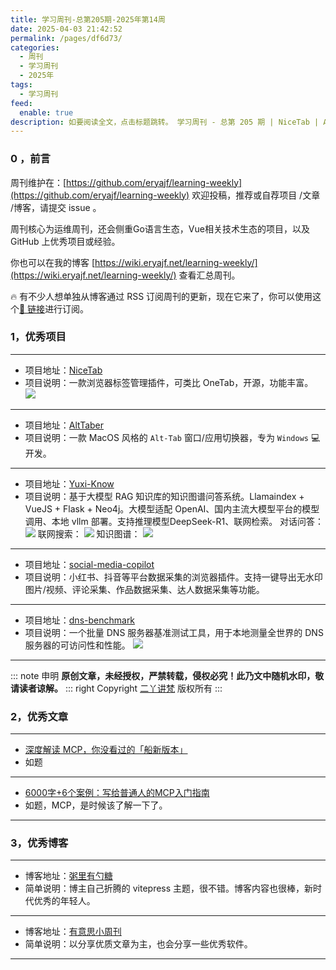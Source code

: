 ```yaml
---
title: 学习周刊-总第205期-2025年第14周
date: 2025-04-03 21:42:52
permalink: /pages/df6d73/
categories:
  - 周刊
  - 学习周刊
  - 2025年
tags:
  - 学习周刊
feed:
  enable: true
description: 如要阅读全文，点击标题跳转。 学习周刊 - 总第 205 期 | NiceTab | AltTaber | Yuxi-Know | social-media-copilot | dns-benchmark
---
```




### 0 ，前言

周刊维护在：[https://github.com/eryajf/learning-weekly](https://github.com/eryajf/learning-weekly)  欢迎投稿，推荐或自荐项目 /文章 /博客，请提交 issue 。

周刊核心为运维周刊，还会侧重Go语言生态，Vue相关技术生态的项目，以及 GitHub 上优秀项目或经验。

你也可以在我的博客 [https://wiki.eryajf.net/learning-weekly/](https://wiki.eryajf.net/learning-weekly/) 查看汇总周刊。

🔥 有不少人想单独从博客通过 RSS 订阅周刊的更新，现在它来了，你可以使用这个[🔗 链接](https://wiki.eryajf.net/learning-weekly.xml)进行订阅。

### 1，优秀项目

---
- 项目地址：[NiceTab](https://github.com/web-dahuyou/NiceTab)
- 项目说明：一款浏览器标签管理插件，可类比 OneTab，开源，功能丰富。
  ![](https://t.eryajf.net/imgs/2025/03/1741486395543.webp)
---
- 项目地址：[AltTaber](https://github.com/MrBeanCpp/AltTaber)
- 项目说明：一款 MacOS 风格的 `Alt-Tab` 窗口/应用切换器，专为 `Windows` 💻️开发。
---

- 项目地址：[Yuxi-Know](https://github.com/xerrors/Yuxi-Know)
- 项目说明：基于大模型 RAG 知识库的知识图谱问答系统。Llamaindex + VueJS + Flask + Neo4j。大模型适配 OpenAI、国内主流大模型平台的模型调用、本地 vllm 部署。支持推理模型DeepSeek-R1、联网检索。
  对话问答：
  ![](https://t.eryajf.net/imgs/2025/03/1741487959715.webp)
  联网搜索：
  ![](https://t.eryajf.net/imgs/2025/03/1741487986785.webp)
  知识图谱：
  ![](https://t.eryajf.net/imgs/2025/03/1741488002793.webp)
---
- 项目地址：[social-media-copilot](https://github.com/iszhouhua/social-media-copilot)
- 项目说明：小红书、抖音等平台数据采集的浏览器插件。支持一键导出无水印图片/视频、评论采集、作品数据采集、达人数据采集等功能。
---
- 项目地址：[dns-benchmark](https://github.com/xxnuo/dns-benchmark)
- 项目说明：一个批量 DNS 服务器基准测试工具，用于本地测量全世界的 DNS 服务器的可访问性和性能。
  ![](https://t.eryajf.net/imgs/2025/03/1742733763526.webp)
---

::: note 申明
**原创文章<Badge text='eryajf' />，未经授权，严禁转载，侵权必究！此乃文中随机水印，敬请读者谅解。**
::: right
Copyright [二丫讲梵](https://wiki.eryajf.net) 版权所有
:::

### 2，优秀文章

---
- [深度解读 MCP，你没看过的「船新版本」](https://mp.weixin.qq.com/s/N_KlyqTu13rltucGBBFwCg)
- 如题
---
- [6000字+6个案例：写给普通人的MCP入门指南](https://mp.weixin.qq.com/s/BjsoBsUxCzeqXZq46_nrog)
- 如题，MCP，是时候该了解一下了。
---

### 3，优秀博客

---
- 博客地址：[粥里有勺糖](https://sugarat.top/)
- 简单说明：博主自己折腾的 vitepress 主题，很不错。博客内容也很棒，新时代优秀的年轻人。
---
- 博客地址：[有意思小周刊](https://www.fengxiaoqiang.com/yys/)
- 简单说明：以分享优质文章为主，也会分享一些优秀软件。
---
